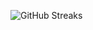 ![GitHub Streaks](https://github-streaks-mqc9.onrender.com/streak/happilli/image?theme=midnight&cache_bust=1743088312&lang=ja)
